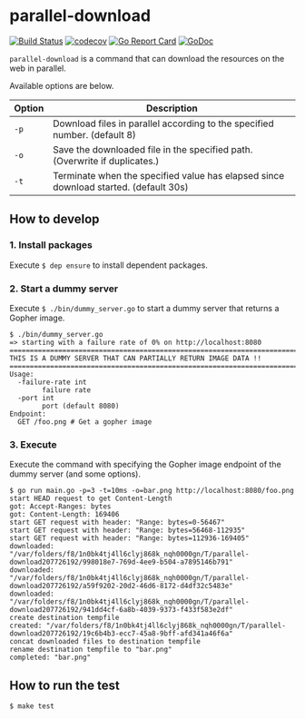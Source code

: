 # parallel-download

[![Build Status](https://travis-ci.com/hioki-daichi/parallel-download.svg?branch=master)](https://travis-ci.com/hioki-daichi/parallel-download)
[![codecov](https://codecov.io/gh/hioki-daichi/parallel-download/branch/master/graph/badge.svg)](https://codecov.io/gh/hioki-daichi/parallel-download)
[![Go Report Card](https://goreportcard.com/badge/github.com/hioki-daichi/parallel-download)](https://goreportcard.com/report/github.com/hioki-daichi/parallel-download)
[![GoDoc](https://godoc.org/github.com/hioki-daichi/parallel-download?status.svg)](https://godoc.org/github.com/hioki-daichi/parallel-download)

`parallel-download` is a command that can download the resources on the web in parallel.

Available options are below.

| Option | Description                                                                          |
| ---    | ---                                                                                  |
| `-p`   | Download files in parallel according to the specified number. (default 8)            |
| `-o`   | Save the downloaded file in the specified path. (Overwrite if duplicates.)           |
| `-t`   | Terminate when the specified value has elapsed since download started. (default 30s) |

## How to develop

### 1. Install packages

Execute `$ dep ensure` to install dependent packages.

### 2. Start a dummy server

Execute `$ ./bin/dummy_server.go` to start a dummy server that returns a Gopher image.

```shell
$ ./bin/dummy_server.go
=> starting with a failure rate of 0% on http://localhost:8080
================================================================================
THIS IS A DUMMY SERVER THAT CAN PARTIALLY RETURN IMAGE DATA !!
================================================================================
Usage:
  -failure-rate int
        failure rate
  -port int
        port (default 8080)
Endpoint:
  GET /foo.png # Get a gopher image
```

### 3. Execute

Execute the command with specifying the Gopher image endpoint of the dummy server (and some options).

```shell
$ go run main.go -p=3 -t=10ms -o=bar.png http://localhost:8080/foo.png
start HEAD request to get Content-Length
got: Accept-Ranges: bytes
got: Content-Length: 169406
start GET request with header: "Range: bytes=0-56467"
start GET request with header: "Range: bytes=56468-112935"
start GET request with header: "Range: bytes=112936-169405"
downloaded: "/var/folders/f8/1n0bk4tj4ll6clyj868k_nqh0000gn/T/parallel-download207726192/998018e7-769d-4ee9-b504-a7895146b791"
downloaded: "/var/folders/f8/1n0bk4tj4ll6clyj868k_nqh0000gn/T/parallel-download207726192/a59f9202-20d2-46d6-8172-d4df32c5483e"
downloaded: "/var/folders/f8/1n0bk4tj4ll6clyj868k_nqh0000gn/T/parallel-download207726192/941dd4cf-6a8b-4039-9373-f433f583e2df"
create destination tempfile
created: "/var/folders/f8/1n0bk4tj4ll6clyj868k_nqh0000gn/T/parallel-download207726192/19c6b4b3-ecc7-45a8-9bff-afd341a46f6a"
concat downloaded files to destination tempfile
rename destination tempfile to "bar.png"
completed: "bar.png"
```

## How to run the test

```shell
$ make test
```
